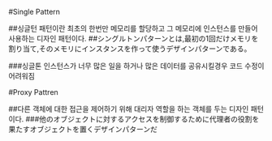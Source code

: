 #Single Pattern

##싱글턴 패턴이란 최초의 한번만 메모리를 할당하고 그 메모리에 인스턴스를 만들어 사용하는 디자인 패턴이다.
##シングルトンパターンとは,最初の1回だけメモリを割り当て,そのメモリにインスタンスを作って使うデザインパターンである。

###싱글톤 인스턴스가 너무 많은 일을 하거나 많은 데이터를 공유시킬경우 코드 수정이 어려워짐

#Proxy Pattren

##다른 객체에 대한 접근을 제어하기 위해 대리자 역할을 하는 객체를 두는 디자인 패턴이다.
###他のオブジェクトに対するアクセスを制御するために代理者の役割を果たすオブジェクトを置くデザインパターンだ
